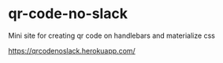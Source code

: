 # qr-code-no-slack

Mini site for creating qr code on handlebars and materialize css

https://qrcodenoslack.herokuapp.com/
